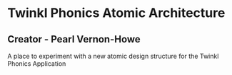 # Twinkl Phonics Atomic Architecture
## Creator - Pearl Vernon-Howe
A place to experiment with a new atomic design structure for the Twinkl Phonics Application
